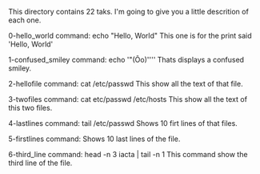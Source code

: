 This directory contains 22 taks. I'm going to give you a little descrition of each one.

0-hello_world
command: echo "Hello, World"
This one is for the print said 'Hello, World'

1-confused_smiley
command: echo '"(Ôo)'\'''
Thats displays a confused smiley.

2-hellofile
command: cat /etc/passwd
This show all the text of that file.

3-twofiles
command: cat etc/passwd /etc/hosts
This show all the text of this two files.

4-lastlines
command: tail /etc/passwd
Shows 10 firt lines of that files.

5-firstlines
command:
Shows 10 last lines of the file.

6-third_line
command: head -n 3 iacta | tail -n 1
This command show the third line of the file.
